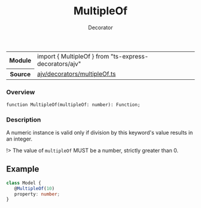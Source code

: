 <header class="symbol-info-header">    <h1 id="multipleof">MultipleOf</h1>    <label class="symbol-info-type-label decorator">Decorator</label>      </header>
<section class="symbol-info">      <table class="is-full-width">        <tbody>        <tr>          <th>Module</th>          <td>            <div class="lang-typescript">                <span class="token keyword">import</span> { MultipleOf }                 <span class="token keyword">from</span>                 <span class="token string">"ts-express-decorators/ajv"</span>                            </div>          </td>        </tr>        <tr>          <th>Source</th>          <td>            <a href="https://romakita.github.io/ts-express-decorators/#//blob/v2.20.0/src/ajv/decorators/multipleOf.ts#L0-L0">                ajv/decorators/multipleOf.ts            </a>        </td>        </tr>                </tbody>      </table>    </section>

### Overview

<pre><code class="typescript-lang">function <span class="token function">MultipleOf</span><span class="token punctuation">(</span>multipleOf<span class="token punctuation">:</span> <span class="token keyword">number</span><span class="token punctuation">)</span><span class="token punctuation">:</span> Function<span class="token punctuation">;</span></code></pre>

### Description

A numeric instance is valid only if division by this keyword's value results in an integer.

!> The value of `multipleOf` MUST be a number, strictly greater than 0.

## Example

```typescript
class Model {
   @MultipleOf(10)
   property: number;
}
```
